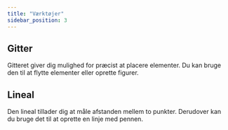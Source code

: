 ```yaml
---
title: "Værktøjer"
sidebar_position: 3
---
```


## Gitter

Gitteret giver dig mulighed for præcist at placere elementer. Du kan bruge den til at flytte elementer eller oprette figurer.

## Lineal

Den lineal tillader dig at måle afstanden mellem to punkter. Derudover kan du bruge det til at oprette en linje med pennen.
